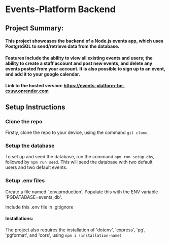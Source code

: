 # Events-Platform Backend

## Project Summary:

#### This project showcases the backend of a Node.js events app, which uses PostgreSQL to send/retrieve data from the database.

#### Features include the ability to view all existing events and users; the ability to create a staff account and post new events, and delete any events posted from your account. It is also possible to sign up to an event, and add it to your google calendar.

#### Link to the hosted version: https://events-platform-be-cxuw.onrender.com

## Setup Instructions

### Clone the repo

Firstly, clone the repo to your device, using the command `git clone`.

### Setup the database

To set up and seed the database, run the command `npm run setup-dbs`, followed by `npm run seed`. This will seed the database with two default users and two default events.

### Setup .env files

Create a file named '.env.production'.
Populate this with the ENV variable 'PGDATABASE=events_db'.

Include this .env file in .gitignore

#### Installations:

The project also requires the installation of 'dotenv', 'express', 'pg', 'pgformat', and 'cors', using `npm i (installation-name)`
